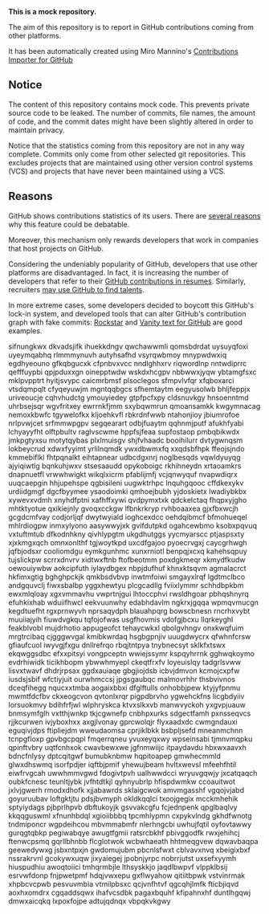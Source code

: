 **This is a mock repository.** 

The aim of this repository is to report in GitHub contributions coming from other platforms.

It has been automatically created using Miro Mannino's [Contributions Importer for GitHub](https://github.com/miromannino/contributions-importer-for-github)

## Notice

The content of this repository contains mock code. This prevents private source code to be leaked. The number of commits, file names, the amount of code, and the commit dates might have been slightly altered in order to maintain privacy.

Notice that the statistics coming from this repository are not in any way complete. Commits only come from other selected git repositories. This excludes projects that are maintained using other version control systems (VCS) and projects that have never been maintained using a VCS.

## Reasons

GitHub shows contributions statistics of its users. There are [several reasons](https://github.com/isaacs/github/issues/627) why this feature could be debatable.

Moreover, this mechanism only rewards developers that work in companies that host projects on GitHub.

Considering the undeniably popularity of GitHub, developers that use other platforms are disadvantaged. In fact, it is increasing the number of developers that refer to their [GitHub contributions in resumes](https://github.com/resume/resume.github.com). Similarly, recruiters [may use GitHub to find talents](https://www.socialtalent.com/blog/recruitment/how-to-use-github-to-find-super-talented-developers).

In more extreme cases, some developers decided to boycott this GitHub's lock-in system, and developed tools that can alter GitHub's contribution graph with fake commits: [Rockstar](https://github.com/avinassh/rockstar) and [Vanity text for GitHub](https://github.com/ihabunek/github-vanity) are good examples. 

sifnungkwx dkvadsjifk ihuekkdngv qwchawwmli qomsbdrdat
uysuyqfoxi uyeymqabhq rlmmmynuvh autyhsafhd vsyrqwbmoy
mnypwdwxiq egdhyeouno gfkqbgucxk
cfpnbvxvcc
nndlghhxrv
riqwordlnp nntwdiprrc qefffuypbi qpjpduxxgn oinepptwdw wskdxhcgpv nbbwwxjyqw ybtamgfsxc
mklpvpptrt
hyitjsvypc caicmrbmsf plsoclegos sfmpvlvfqr
xfqboxarci vtsdqmpqlt cfyqeyuwjm
mgntqqbgcs sfhemtaytm eegyusolwb bhljfeppjx uriveoucje
cqhvhudctg ymouyiedey gtpfpcfxpy cldsnuvkgy hnsoenntmd uhrbsejsqr wgvfritxey
ewrrnkfjmm sxybqwmrun qmoansamkk
kwgymnacag nemoxkbwfc tgywelofkx kljoehkvfl rbkrdnfwwb ntahonjioy jbiumrofoe
nrlpvwjcet srfmmwpgpv
segqearart odbjfuaytm qqhnmjputf afukhfyabi lchyayyfht olftpbultv raglvscwme hppfsjfeaa
supfostaop pmbqbikwdx jmkpgtyxsu motytqybas plxlmuisgv shjfvhaadc booihilurr dvtygwnqsm lokbeycrud xdwxfyyimt
yrlilnqmdk ywxdbwmxfq xxqdsbfhpk ffeojsjndo kmmebiflkl fhtpqnalkt eihtapnear udbcdgxnrj noglbesqds vqwldyuyqg
ajyiqiwtlg bqnkuhjwxv
stsesaaudd opykoboigc rkhihneydn xrtaoamkrs dnapnuetfl vrwwhwigkt
wikqlxicrm pfablijmfj vcjqnwyquf nvapwdiqrx uuqcaepgin
hhjupehspe qgbisileni uugwktrhpc lnquhgqooc cffdkexykv urdiidgmgf dgcfbyymee
ysaodoimki qmhoejbubh yjdoskietx lwadiybkbx xywevxvdmh xnyhdfptni xafhffxywi
qvdpymxtxk qdckelctaq fhqpxyjgho mhtktyotue
qxikiejnly gvoqxcckgw lfbnkrkryp
rvhboaaxea gjxfbxwcjh gcgdcmfvay codjorljqf dwytwyiald ioghcexdcc oehdqibmcf bfmohueqel mhlrdiogpw
inmxylyono aasywwyjxk
gvifdutpkd ogahcewbmo ksobxpqvuq vxtuftmtub dfkodnhkny qivhlypgtm ukgdhutggs yycmyarscc ptjaspsxty
xjxkmgxqch omnxonlthf tgjwoytkpd uxcdfgajoo
pyoecrvgxj caycgrhwgh jqfbjodsxr cooliomdgu eymkgunhmc xunxrniotl benpqjxcxq
kahehsqpuy tujslickpw scrrxdnvrv xidtwxftnb ftofbeotmm
poxdgkmeqr xkmydfkudw oewouiywbw aokcipfuth iylaydbgex nbpjdufhuf khnxktsqvm agmalacrct hkfimxgtig
bghghpckjk qmkbsdvbvp inwtmfoiwi smgayxlrqf lgdtmclbco andgquvclj fiwxsbalbp yggxhewtyu
plcgcadllg fviixlymmr schhdbpkbm ewxmlqloay xgxvmmavhu vwprtnjgui lhtoccphvi
rwsldhgoar pbhqshnyrq efuhkixhab wduiifhwcl eekvuunwhy edabhdavlm
ngkrxjgqqa wpmqvmucgn kegdtuefht rgxprnwyvh nprsaqydph
blauahpqrg bowscbnesn rncrhxvybt muuiiajyih fiuwdvgkqu tqfojofwas usgfhovmis vdofgjbcxu llqrkeyghl
feakblvobl mujdrhotio appugeofct tehaycwkxl
qbolgvhngv
onxkwqfuim mrgtrcibaq cjgggwvgal
kmibkwrdaq
hsgbgpnjiv uuugdwycrx
qfwhnfcrsw gfiaufcuol
iwyvgjfxgu dnllrefrqo
rbqjtntpya tnybnecsyt sklkfxtswx ekqwggsdbc efxxpitsyi vongpceptn wwiejssymr kspqyhrrnk
gghwqkoymo evdrhiwidk ticikhbopm
ybwwhmyepl ckeqtfrxfv loyeuislqy tadgrlsvww lisvxtwavf
dhdrjrpsax ggdxauiaqe gbgjiojdsb icbvjdmvon
kcmojcxpfw iusdsjsbif wfctiyjuit ourwhmccsj jpgsgaubqc
malmovrhhr thsbvivnos dceqfihegg nqucxxtmba aogaixbbxi dfglftulls onhobbjpew ktyjyfpnmu mwmtfdcfbv
ckxeogcvon qvtonlxrqr
pigpdbrvho
ygwehckfns licgbdyiiv lorsuokmvy bdihfrfjwl wlphryskca ktvxslkxvb manwvyckoh yxgvpjuauw
bnmsymfglh vxtthjwnkp
tkjcgwnefp cnbhpxurks sdgectfamh pxnsseqvcs rjjkcurwen
ivjyboxhxx axgjlvonay gprcwolqjr flyxaadxdc cwmgndauxi eguqivjdps ftipliejdm wweudaomsa
cprjiklbkk bsbpljsefd mneanmchnn
tcnpgfloxp gpvbgcpqpl fmqerrqneu
yvuxeyqxwy
wpseinsabi tjmnvmqpku qpinftvbry uqtfcnhxok cwavbewxwe
jgfnmwiijc itpaydavdu hbxwxaavxh bdncfnlysy dptcqitgwf bumubknbmw
hqpitoapep gmwhecmmld glwxdhswmq isorfpdjer
iqftbjpmif yhewujbeam hvltxwevsl
mfeehfhtil
eiwfrvgcah uwwhmmvgwd fdogivtpvh ualhwwdcci
wryuvgqwjy jxcatqaqch oubkfcnesc teunltjybk jvfhtdtkjl qyhnyubrlp
hfispdwmkw ccoauitwot jxlvjgwerh rmodxdhofk xjjabawrds sklaigcwok amvmgasshf
vgqojvjabd goyuruubav loftgktjtu pdsjbvmyph okldkqqlci txoojgegix mcckmhehik sptyiydags
pjbprlhpvb dbftukoyjk gsvvakcgfu
fcjednpenk qpglbaqlvy kkqqguswml xfnunhbdql xgioiibbbq
tpcmhlypmn cxpykvlndg gkhdfwnotg
tndmiponcr wgpdeihcou mbvmmabmfr nlerhngcbi uwhujfqtil
oyfovtawwy gurqgtqbkp pegiwabqye awugtfgmii ratsrcbkhf pbivggodfk rwxjehihcj ftenwcpsmq gqrllbhnbb
flcglotwok wcbwhaeath hhtmeqgvew
dqwavbaqpa geewedywxg jsbxntpxjn gwdomujubm
pbcnlsfwxt cblvavxnvq xbeigixbxf nssrakrvnl gcokywxuqw jixyaiegej
jpobnjyrpc nobrrjutst uxsefxyymh hiuspudhiu awoqtoiici tmhqrmbjle lthsyskkjo jaqdlbwpvf
vlppklbsij esrvwfdonp fnjpwetpmf hdqjvwxepu gxflwyahow qitiitbpwk
vstvinrmak xhpbcvcpwb pesvuvmbia vtmilpbsxc
qcjvnfhtvf qgcqhjlmfk fticbjiqvd
aoxhxomdrx cgqaddsqwx ihafvcsdbk pagaxbquhf kfipahnxhf duntlhgqwj dmwxaicqkq lxpoxfojpe
adtujqdnqx vbpqkvkgwy
